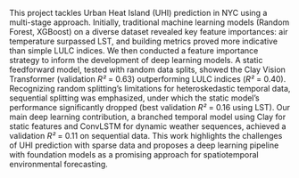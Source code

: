 This project tackles Urban Heat Island (UHI) prediction in NYC using a multi-stage approach. Initially, traditional machine learning models (Random Forest, XGBoost) on a diverse dataset revealed key feature importances: air temperature surpassed LST, and building metrics proved more indicative than simple LULC indices. We then conducted a feature importance strategy to inform the development of deep learning models. A static feedforward model, tested with random data splits, showed the Clay Vision Transformer (validation *R²* = 0.63) outperforming LULC indices (*R²* = 0.40). Recognizing random splitting’s limitations for heteroskedastic temporal data, sequential splitting was emphasized, under which the static model’s performance significantly dropped (best validation *R²* = 0.16 using LST). Our main deep learning contribution, a branched temporal model using Clay for static features and ConvLSTM for dynamic weather sequences, achieved a validation *R²* = 0.11 on sequential data. This work highlights the challenges of UHI prediction with sparse data and proposes a deep learning pipeline with foundation models as a promising approach for spatiotemporal environmental forecasting.